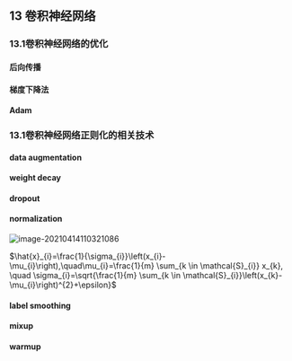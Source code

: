## 13 卷积神经网络

### 13.1卷积神经网络的优化

#### 后向传播

#### 梯度下降法

#### Adam



### 13.1卷积神经网络正则化的相关技术

#### data augmentation

#### weight decay

#### dropout

#### normalization

![image-20210414110321086](C:\Users\yuanq\Documents\GitHub\Readinggroup\image-20210414110321086.png)

$\hat{x}_{i}=\frac{1}{\sigma_{i}}\left(x_{i}-\mu_{i}\right),\quad\mu_{i}=\frac{1}{m} \sum_{k \in \mathcal{S}_{i}} x_{k}, \quad \sigma_{i}=\sqrt{\frac{1}{m} \sum_{k \in \mathcal{S}_{i}}\left(x_{k}-\mu_{i}\right)^{2}+\epsilon}$



#### label smoothing

#### mixup

#### warmup


